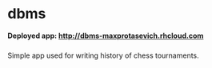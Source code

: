 dbms
====
**Deployed app: http://dbms-maxprotasevich.rhcloud.com**
###
Simple app used for writing history of chess tournaments.
